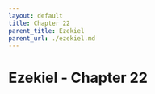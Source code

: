 ```yaml
---
layout: default
title: Chapter 22
parent_title: Ezekiel
parent_url: ./ezekiel.md
---
```


# Ezekiel - Chapter 22
